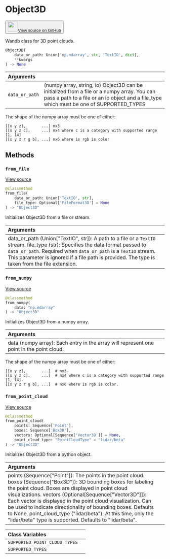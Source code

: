 # Object3D

<p><button style={{display: 'flex', alignItems: 'center', backgroundColor: 'white', border: '1px solid #ddd', padding: '10px', borderRadius: '6px', cursor: 'pointer', boxShadow: '0 2px 3px rgba(0,0,0,0.1)', transition: 'all 0.3s'}}><a href='https://www.github.com/wandb/wandb/tree/22561e91317d4159811203497ec7078f23bab8e6/wandb/sdk/data_types/object_3d.py#L79-L355' style={{fontSize: '1.2em', display: 'flex', alignItems: 'center'}}><img src='https://github.githubassets.com/images/modules/logos_page/GitHub-Mark.png' height='32px' width='32px' style={{marginRight: '10px'}}/>View source on GitHub</a></button></p>


Wandb class for 3D point clouds.

```python
Object3D(
    data_or_path: Union['np.ndarray', str, 'TextIO', dict],
    **kwargs
) -> None
```

| Arguments |  |
| :--- | :--- |
|  `data_or_path` |  (numpy array, string, io) Object3D can be initialized from a file or a numpy array. You can pass a path to a file or an io object and a file_type which must be one of SUPPORTED_TYPES |

The shape of the numpy array must be one of either:

```
[[x y z],       ...] nx3
[[x y z c],     ...] nx4 where c is a category with supported range [1, 14]
[[x y z r g b], ...] nx6 where is rgb is color
```

## Methods

### `from_file`

[View source](https://www.github.com/wandb/wandb/tree/22561e91317d4159811203497ec7078f23bab8e6/wandb/sdk/data_types/object_3d.py#L225-L242)

```python
@classmethod
from_file(
    data_or_path: Union['TextIO', str],
    file_type: Optional['FileFormat3D'] = None
) -> "Object3D"
```

Initializes Object3D from a file or stream.

| Arguments |  |
| :--- | :--- |
|  data_or_path (Union["TextIO", str]): A path to a file or a `TextIO` stream. file_type (str): Specifies the data format passed to `data_or_path`. Required when `data_or_path` is a `TextIO` stream. This parameter is ignored if a file path is provided. The type is taken from the file extension. |

### `from_numpy`

[View source](https://www.github.com/wandb/wandb/tree/22561e91317d4159811203497ec7078f23bab8e6/wandb/sdk/data_types/object_3d.py#L244-L273)

```python
@classmethod
from_numpy(
    data: "np.ndarray"
) -> "Object3D"
```

Initializes Object3D from a numpy array.

| Arguments |  |
| :--- | :--- |
|  data (numpy array): Each entry in the array will represent one point in the point cloud. |

The shape of the numpy array must be one of either:

```
[[x y z],       ...]  # nx3.
[[x y z c],     ...]  # nx4 where c is a category with supported range [1, 14].
[[x y z r g b], ...]  # nx6 where is rgb is color.
```

### `from_point_cloud`

[View source](https://www.github.com/wandb/wandb/tree/22561e91317d4159811203497ec7078f23bab8e6/wandb/sdk/data_types/object_3d.py#L275-L309)

```python
@classmethod
from_point_cloud(
    points: Sequence['Point'],
    boxes: Sequence['Box3D'],
    vectors: Optional[Sequence['Vector3D']] = None,
    point_cloud_type: "PointCloudType" = "lidar/beta"
) -> "Object3D"
```

Initializes Object3D from a python object.

| Arguments |  |
| :--- | :--- |
|  points (Sequence["Point"]): The points in the point cloud. boxes (Sequence["Box3D"]): 3D bounding boxes for labeling the point cloud. Boxes are displayed in point cloud visualizations. vectors (Optional[Sequence["Vector3D"]]): Each vector is displayed in the point cloud visualization. Can be used to indicate directionality of bounding boxes. Defaults to None. point_cloud_type ("lidar/beta"): At this time, only the "lidar/beta" type is supported. Defaults to "lidar/beta". |

| Class Variables |  |
| :--- | :--- |
|  `SUPPORTED_POINT_CLOUD_TYPES`<a id="SUPPORTED_POINT_CLOUD_TYPES"></a> |   |
|  `SUPPORTED_TYPES`<a id="SUPPORTED_TYPES"></a> |   |
